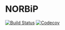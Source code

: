 # NORBiP

[![Build Status](https://travis-ci.com/matbesancon/NORBiP.jl.svg?branch=master)](https://travis-ci.com/matbesancon/NORBiP.jl)
[![Codecov](https://codecov.io/gh/matbesancon/NORBiP.jl/branch/master/graph/badge.svg)](https://codecov.io/gh/matbesancon/NORBiP.jl)
